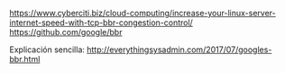 https://www.cyberciti.biz/cloud-computing/increase-your-linux-server-internet-speed-with-tcp-bbr-congestion-control/
https://github.com/google/bbr

Explicación sencilla: http://everythingsysadmin.com/2017/07/googles-bbr.html
